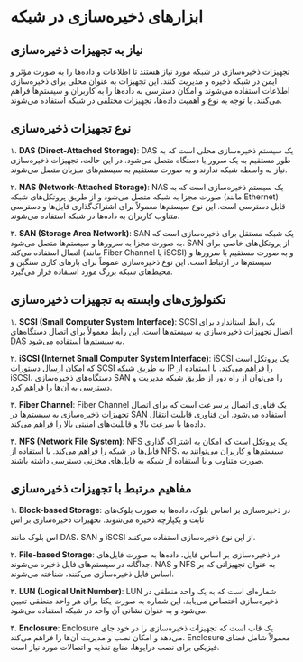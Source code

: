 # ابزارهای ذخیره‌سازی در شبکه

## نیاز به تجهیزات ذخیره‌سازی
تجهیزات ذخیره‌سازی در شبکه مورد نیاز هستند تا اطلاعات و داده‌ها را به صورت مؤثر و ایمن در شبکه ذخیره و مدیریت کنند. این تجهیزات به عنوان محلی برای ذخیره‌سازی اطلاعات استفاده می‌شوند و امکان دسترسی به داده‌ها را به کاربران و سیستم‌ها فراهم می‌کنند. با توجه به نوع و اهمیت داده‌ها، تجهیزات مختلفی در شبکه استفاده می‌شوند.

## نوع تجهیزات ذخیره‌سازی
۱. **DAS (Direct-Attached Storage)**: 
DAS یک سیستم ذخیره‌سازی محلی است که به طور مستقیم به یک سرور یا دستگاه متصل می‌شود. در این حالت، تجهیزات ذخیره‌سازی نیاز به واسطه شبکه ندارند و به صورت مستقیم به سیستم‌های میزبان متصل می‌شوند.

۲. **NAS (Network-Attached Storage)**: 
NAS یک سیستم ذخیره‌سازی است که به صورت مجزا به شبکه متصل می‌شود و از طریق پروتکل‌های شبکه (مانند Ethernet) قابل دسترسی است. این نوع سیستم‌ها معمولاً برای اشتراک‌گذاری فایل‌ها و دسترسی متناوب کاربران به داده‌ها در شبکه استفاده می‌شوند.

۳. **SAN (Storage Area Network)**: 
SAN یک شبکه مستقل برای ذخیره‌سازی است که به صورت مجزا به سرورها و سیستم‌ها متصل می‌شود. SAN از پروتکل‌های خاصی برای اتصال استفاده می‌کند (مانند Fiber Channel یا iSCSI) و به صورت مستقیم با سرورها و سیستم‌ها در ارتباط است. این نوع ذخیره‌سازی عموماً برای بارهای کاری سنگین و محیط‌های شبکه بزرگ مورد استفاده قرار می‌گیرد.

## تکنولوژی‌های وابسته به تجهیزات ذخیره‌سازی

۱. **SCSI (Small Computer System Interface)**: 
SCSI یک رابط استاندارد برای اتصال تجهیزات ذخیره‌سازی به سیستم‌ها است. این رابط معمولاً برای اتصال دستگاه‌های DAS به سیستم‌ها استفاده می‌شود.

۲. **iSCSI (Internet Small Computer System Interface)**: 
iSCSI یک پروتکل است که امکان ارسال دستورات SCSI به طریق شبکه IP را فراهم می‌کند. با استفاده از iSCSI، دستگاه‌های ذخیره‌سازی SAN را می‌توان از راه دور از طریق شبکه مدیریت و دسترسی به آن‌ها را فراهم کرد.

۳. **Fiber Channel**: 
Fiber Channel یک فناوری اتصال پرسرعت است که برای اتصال تجهیزات ذخیره‌سازی به سیستم‌ها در SAN استفاده می‌شود. این فناوری قابلیت انتقال داده‌ها با سرعت بالا و قابلیت‌های امنیتی بالا را فراهم می‌کند.

۴. **NFS (Network File System)**: 
NFS یک پروتکل است که امکان به اشتراک گذاری فایل‌ها در شبکه را فراهم می‌کند. با استفاده از NFS، سیستم‌ها و کاربران می‌توانند به صورت متناوب و با استفاده از شبکه به فایل‌های مخزنی دسترسی داشته باشند.

## مفاهیم مرتبط با تجهیزات ذخیره‌سازی

۱. **Block-based Storage**: 
در ذخیره‌سازی بر اساس بلوک، داده‌ها به صورت بلوک‌های ثابت و یکپارچه ذخیره می‌شوند. تجهیزات ذخیره‌سازی بر اس

اس بلوک مانند DAS، SAN و iSCSI از این نوع ذخیره‌سازی استفاده می‌کنند.

۲. **File-based Storage**: 
در ذخیره‌سازی بر اساس فایل، داده‌ها به صورت فایل‌های جداگانه در سیستم‌های فایل ذخیره می‌شوند. NAS و NFS به عنوان تجهیزاتی که بر اساس فایل ذخیره‌سازی می‌کنند، شناخته می‌شوند.

۳. **LUN (Logical Unit Number)**: 
LUN شماره‌ای است که به یک واحد منطقی در ذخیره‌سازی اختصاص می‌یابد. این شماره به صورت یکتا برای هر واحد منطقی تعیین می‌شود و به عنوان نشانی آن واحد در شبکه استفاده می‌شود.

۴. **Enclosure**: 
Enclosure یک قاب است که تجهیزات ذخیره‌سازی را در خود جای می‌دهد و امکان نصب و مدیریت آن‌ها را فراهم می‌کند. Enclosure معمولاً شامل فضای فیزیکی برای نصب درایوها، منابع تغذیه و اتصالات مورد نیاز است.